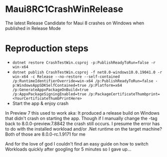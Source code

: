 # Maui8RC1CrashWinRelease
The latest Release Candidate for Maui 8 crashes on Windows when published in Release Mode

# Reproduction steps
- `dotnet restore CrashTestWin.csproj -p:PublishReadyToRun=false -r win-x64`
- `dotnet publish CrashTestWin.csproj -f net8.0-windows10.0.19041.0 -r win-x64 -c Release --no-restore --self-contained /p:RuntimeIdentifierOverride=win-x64 /p:PublishReadyToRun=false -p:WindowsAppSDKSelfContained=true /p:Platform=x64 /p:GenerateAppxPackageOnBuild=true /p:AppxPackageSigningEnabled=true /p:PackageCertificateThumbprint=<YourCertificateThumbPrintHere>`
- Start the app & enjoy crash

In Preview 7 this used to work aka: It produced a release build on Windows that didn't crash on starting the app.
Though if I manually change the <MauiVersion>-tag back to 8.0.0-preview.7.8842 the crash still occurs.
I presume the error has to do with the installed workload and/or .Net runtime on the target machine? Both of those are 8.0.0-rc.1.9171 for me

And for the love of god I couldn't find an easy guide on how to switch Workloads quickly after googling for 5 minutes so I gave up...